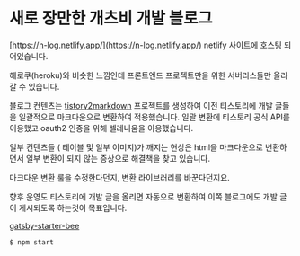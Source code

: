 
<h1> 새로 장만한 개츠비 개발 블로그 </h1>

[https://n-log.netlify.app/](https://n-log.netlify.app/) netlify 사이트에 호스팅 되어있습니다. 

헤로쿠(heroku)와 비슷한 느낌인데 프론트엔드 프로젝트만을 위한 서버리스들만 올라갈 수 있습니다.

블로그 컨텐츠는 [tistory2markdown](https://github.com/nhj7/tistory2markdown) 프로젝트를 생성하여 이전 티스토리에 개발 글들을 일괄적으로 마크다운으로 변환하여 적용했습니다. 일괄 변환에 티스토리 공식 API를 이용했고 oauth2 인증을 위해 셀레니움을 이용했습니다. 

일부 컨텐츠들 ( 테이블 및 일부 이미지)가 깨지는 현상은 html을 마크다운으로 변환하면서 일부 변환이 되지 않는 증상으로 해결책을 찾고 있습니다. 

마크다운 변환 룰을 수정한다던지, 변환 라이브러리를 바꾼다던지요.

향후 운영도 티스토리에 개발 글을 올리면 자동으로 변환하여 이쪽 블로그에도 개발 글이 게시되도록 하는것이 목표입니다.


[gatsby-starter-bee](https://github.com/JaeYeopHan/gatsby-starter-bee)


``` 
$ npm start
```

